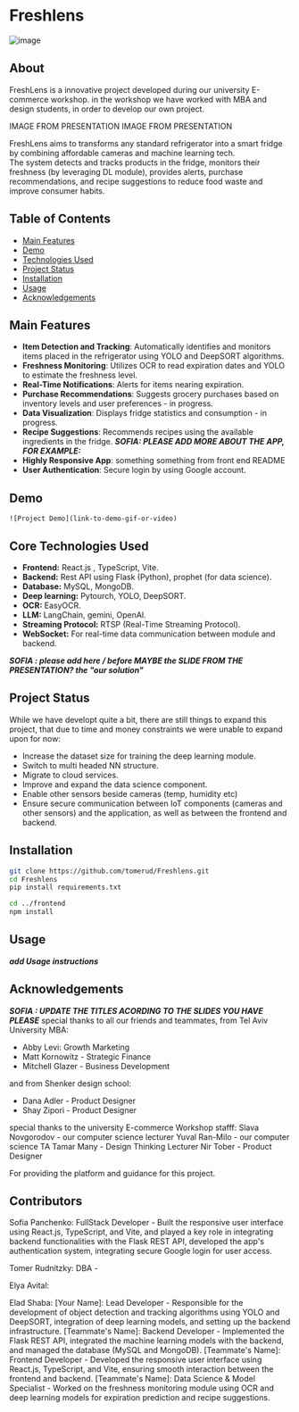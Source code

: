 # Freshlens

![image](https://github.com/user-attachments/assets/f8d4a865-584b-4bf8-afbe-fa5c1091537b)

## About

FreshLens is a innovative project developed during our university E-commerce workshop.
in the workshop we have worked with MBA and design students, in order to develop our own project.

IMAGE FROM PRESENTATION
IMAGE FROM PRESENTATION

FreshLens aims to transforms any standard refrigerator into a smart fridge by combining affordable cameras and machine learning tech.  
The system detects and tracks products in the fridge, monitors their freshness (by leveraging DL module), provides alerts, purchase recommendations, and recipe suggestions to reduce food waste and improve consumer habits.


## Table of Contents

- [Main Features](#main-Features)
- [Demo](#demo)
- [Technologies Used](#technologies-used)
- [Project Status](#project-status)
- [Installation](#installation)
- [Usage](#usage)
- [Acknowledgements](#acknowledgements)


## Main Features
- **Item Detection and Tracking**: Automatically identifies and monitors items placed in the refrigerator using YOLO and DeepSORT algorithms.
- **Freshness Monitoring**: Utilizes OCR to read expiration dates and YOLO to estimate the freshness level.
- **Real-Time Notifications**: Alerts for items nearing expiration.
- **Purchase Recommendations**: Suggests grocery purchases based on inventory levels and user preferences - in progress.
- **Data Visualization**: Displays fridge statistics and consumption - in progress.
- **Recipe Suggestions**: Recommends recipes using the available ingredients in the fridge.
***SOFIA: PLEASE ADD MORE ABOUT THE APP, FOR EXAMPLE:***
- **Highly Responsive App**: something something from front end README
- **User Authentication**: Secure login by using Google account.


## Demo

```![Project Demo](link-to-demo-gif-or-video)```  


## Core Technologies Used
- **Frontend:** React.js , TypeScript, Vite.
- **Backend:** Rest API using Flask (Python), prophet (for data science).
- **Database:** MySQL, MongoDB.
- **Deep learning:** Pytourch, YOLO, DeepSORT.
- **OCR:** EasyOCR.
- **LLM:** LangChain, gemini, OpenAI.
- **Streaming Protocol:** RTSP (Real-Time Streaming Protocol).
- **WebSocket:** For real-time data communication between module and backend.

***SOFIA : please add here / before MAYBE the SLIDE FROM THE PRESENTATION? the "our solution"***


## Project Status
While we have developt quite a bit, there are still things to expand this project, that due to time and money constraints we were unable to expand upon for now:
- Increase the dataset size for training the deep learning module.
- Switch to multi headed NN structure.
- Migrate to cloud services.
- Improve and expand the data science component.
- Enable other sensors beside cameras (temp, humidity etc)
- Ensure secure communication between IoT components (cameras and other sensors) and the application, as well as between the frontend and backend.


## Installation

```bash
git clone https://github.com/tomerud/Freshlens.git
cd Freshlens
pip install requirements.txt

cd ../frontend
npm install
```

## Usage
***add Usage instructions***

## Acknowledgements
***SOFIA : UPDATE THE TITLES ACORDING TO THE SLIDES YOU HAVE PLEASE***
special thanks to all our friends and teammates, from Tel Aviv University MBA:
- Abby Levi: Growth Marketing
- Matt Kornowitz - Strategic Finance
- Mitchell Glazer - Business Development

and from Shenker design school:
- Dana Adler - Product Designer
- Shay Zipori - Product Designer

special thanks to the university E-commerce Workshop stafff: 
Slava Novgorodov - our computer science lecturer
Yuval Ran-Milo - our computer science TA
Tamar Many - Design Thinking Lecturer
Nir Tober - Product Designer

For providing the platform and guidance for this project.

## Contributors
Sofia Panchenko: FullStack Developer - Built the responsive user interface using React.js, TypeScript, and Vite, and played a key role in integrating backend functionalities with the Flask REST API,
developed the app's authentication system, integrating secure Google login for user access.

Tomer Rudnitzky: DBA - 

Elya Avital:

Elad Shaba:
[Your Name]: Lead Developer - Responsible for the development of object detection and tracking algorithms using YOLO and DeepSORT, integration of deep learning models, and setting up the backend infrastructure.
[Teammate's Name]: Backend Developer - Implemented the Flask REST API, integrated the machine learning models with the backend, and managed the database (MySQL and MongoDB).
[Teammate's Name]: Frontend Developer - Developed the responsive user interface using React.js, TypeScript, and Vite, ensuring smooth interaction between the frontend and backend.
[Teammate's Name]: Data Science & Model Specialist - Worked on the freshness monitoring module using OCR and deep learning models for expiration prediction and recipe suggestions.




